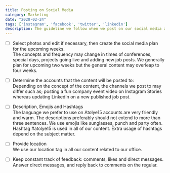 ```yaml
---
title: Posting on Social Media
category: Marketing
date: "2020-02-24"
tags: ['instagram', 'facebook', 'twitter', 'linkedin']
description: The guideline we follow when we post on our social media accounts. This checklist is important to understand our culture and our posting tips and tricks.
---
```


- [ ]  Select photos and edit if necessary, then create the social media plan for the upcoming weeks.    
The concepts and frequency may change in times of conferences, special days, projects going live and adding new job posts. We generally plan for upcoming two weeks but the general content may overleap to four weeks.

- [ ]  Determine the accounts that the content will be posted to:  
Depending on the concept of the content, the channels we post to may differ such as; posting a fun company event video on Instagram Stories whereas updating LinkedIn on a new published job post.

- [ ]  Description, Emojis and Hashtags  
The language we prefer to use on Atolye15 accounts are very friendly and warm. The descriptions preferably should not extend to more than three sentences. We use emojis like sunglasses, punch and party often. Hashtag #atolye15 is used in all of our content. Extra usage of hashtags depend on the subject matter.

- [ ]  Provide location  
We use our location tag in all our content related to our office.

- [ ]  Keep constant track of feedback: comments, likes and direct messages.  
Answer direct messages, and reply back to comments on the regular.